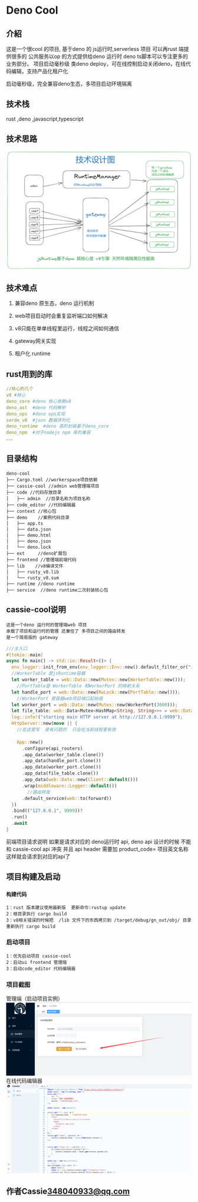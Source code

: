 # Deno Cool

## 介紹

这是一个很cool 的项目, 基于deno 的 js运行时,serverless 项目 可以再rust 端提供很多的 
公共服务以op 的方式提供给deno 运行时 deno ts脚本可以专注更多的业务部分。 项目启动毫秒级
类deno deploy，可在线控制启动关闭deno，在线代码编辑，支持产品化租户化

启动毫秒级，完全兼容deno生态，多项目启动环境隔离

## 技术栈

rust ,deno ,javascript,typescript

## 技术思路

![设计实现思路](./design.png)

## 技术难点

1. 兼容deno 原生态，deno 运行机制

2. web项目启动时会重复监听端口如何解决

3. v8只能在单单线程里运行，线程之间如何通信

4. gateway网关实现

5. 租户化 runtime

## rust用到的库

```yaml
//核心的几个
v8 #核心
deno_core #deno 核心依赖v8
deno_ast  #deno 代码解析
deno_ops  #deno ops实现
serde_v8  #json 数据序列化
deno_runtime  #deno 高阶封装基于deno_core 
deno_npm  #对于nodejs npm 库的兼容
。。。
```
## 目录结构
```
deno-cool
├── Cargo.toml //workerspace项目依赖
├── cassie-cool //admin web管理端项目
├── code //代码存放目录
│   ├── admin  //目录名称为项目名称
├── code_editor //代码编辑器
├── context //核心包
├── demo    //案例代码目录
│   ├── app.ts
│   ├── data.json
│   ├── demo.html
│   ├── deno.json
│   └── deno.lock
├── ext     //deno扩展包
├── frontend //管理端前端代码
├── lib    //v8编译文件 
│   ├── rusty_v8.lib
│   └── rusty_v8.sum
├── runtime //deno runtime
├── service  //deno runtime二次封装核心包
```
## cassie-cool说明
    这是一个deno 运行时的管理端web 项目
    承载了项目和运行时的管理 还兼任了 多项目之间的路由转发
    是一个简易版的 gateway
```rust
///主入口
#[tokio::main]
async fn main() -> std::io::Result<()> {
  env_logger::init_from_env(env_logger::Env::new().default_filter_or("info"));
  //WorkerTable 是jsRuntime容器
  let worker_table = web::Data::new(Mutex::new(WorkerTable::new())); 
    //PortTable是 WorkerTable 和WorkerPort 的映射关系
  let handle_port = web::Data::new(RwLock::new(PortTable::new()));
    //WorkerPort 是容器web项目端口起始值
  let worker_port = web::Data::new(Mutex::new(WorkerPort(3000)));
  let file_table: web::Data<Mutex<HashMap<String, String>>> = web::Data::new(Mutex::new(HashMap::new()));
  log::info!("starting main HTTP server at http://127.0.0.1:9999");
  HttpServer::new(move || {
    //在这里写  是有问题的  只会在当前线程里有效

    App::new()
      .configure(api_routers)
      .app_data(worker_table.clone())
      .app_data(handle_port.clone())
      .app_data(worker_port.clone())
      .app_data(file_table.clone())
      .app_data(web::Data::new(Client::default()))
      .wrap(middleware::Logger::default())
        //路由转发
      .default_service(web::to(forward))
  })
  .bind(("127.0.0.1", 9999))?
  .run()
  .await
}
```
 前端项目请求说明 如果是请求对应的 deno运行时 api,
 deno api 设计的时候 不能和 cassie-cool  api 冲突
 并且 api header 需要加 product_code= 项目英文名称
 这样就会请求到对应的api了
## 项目构建及启动
### `构建代码`
    1：rust 版本建议使用最新版  更新命令:rustup update
    2：根目录执行 cargo build
    3：v8相关错误的时候把  /lib 文件下的东西拷贝到 /target/debug/gn_out/obj/ 目录
    重新执行 cargo build
### 启动项目
    1：优先启动项目 cassie-cool 
    2：启动ui frontend 管理端
    3：启动code_editor 代码编辑器


### 项目截图
管理端（启动项目实例）
![管理端](./img1.png)
在线代码编辑器
![管理端](./img2.png)
## 作者Cassie<348040933@qq.com>